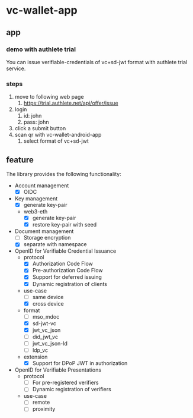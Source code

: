 # vc-wallet-app

## app

### demo with authlete trial
You can issue verifiable-credentials of vc+sd-jwt format with authlete trial service.

### steps

1. move to following web page
   1. https://trial.authlete.net/api/offer/issue
2. login
   1. id: john
   2. pass: john
3. click a submit button
4. scan qr with vc-wallet-android-app
   1. select format of vc+sd-jwt

## feature
The library provides the following functionality:

- Account management
  - [x] OIDC
- Key management
  - [x] generate key-pair
  - web3-eth
    - [x] generate key-pair
    - [x] restore key-pair with seed 
- Document management
   - [ ] Storage encryption
   - [x] separate with namespace
- OpenID for Verifiable Credential Issuance
   - protocol
      - [x] Authorization Code Flow
      - [x] Pre-authorization Code Flow
      - [x] Support for deferred issuing
      - [x] Dynamic registration of clients
   - use-case
      - [ ] same device
      - [x] cross device
   - format
      - [ ] mso_mdoc
      - [x] sd-jwt-vc
      - [x] jwt_vc_json
      - [ ] did_jwt_vc
      - [ ] jwt_vc_json-ld
      - [ ] ldp_vc
   - extension
      - [x] Support for DPoP JWT in authorization
- OpenID for Verifiable Presentations
   - protocol
      - [ ] For pre-registered verifiers
      - [ ] Dynamic registration of verifiers
   - use-case
     - [ ] remote
     - [ ] proximity
